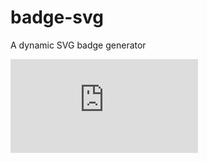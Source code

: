 # badge-svg
A dynamic SVG badge generator

<embed type="image/svg+xml" src="https://badge-svg.herokuapp.com/svg/badge"/>
